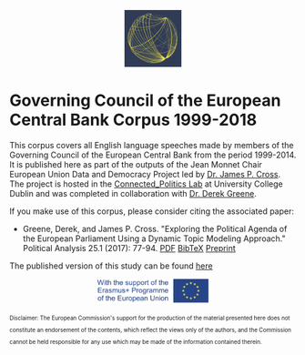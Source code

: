 <p align="center">
	<img src="Images/logo_EU.png" width="100">
</p>

# Governing Council of the European Central Bank Corpus 1999-2018

This corpus covers all English language speeches made by members of the Governing Council of the European Central Bank from the period 1999-2014. It is published here as part of the outputs of the Jean Monnet Chair European Union Data and Democracy Project led by [Dr. James P. Cross](https://people.ucd.ie/james.cross). The project is hosted in the [Connected_Politics Lab](https://www.ucd.ie/connected_politics/) at University College Dublin and was completed in collaboration with [Dr. Derek Greene](https://people.ucd.ie/derek.greene).

If you make use of this corpus, please consider citing the associated paper:

- Greene, Derek, and James P. Cross. "Exploring the Political Agenda of the European Parliament Using a Dynamic Topic Modeling Approach." Political Analysis 25.1 (2017): 77-94. [PDF](http://derekgreene.com/papers/greene17europarl.pdf) [BibTeX](http://derekgreene.com/bib/greene17europarl.bib) [Preprint](https://arxiv.org/abs/1607.03055)

The published version of this study can be found [here](https://www.cambridge.org/core/journals/political-analysis/article/abs/exploring-the-political-agenda-of-the-european-parliament-using-a-dynamic-topic-modeling-approach/BBC7751778E4542C7C6C69E6BF954E4B#article)




<p align="center">
	<img src="Images/logosbeneficaireserasmusleft_withthesupport-01_0.jpg" width="200">
</p>

<sub><sup>Disclaimer: The European Commission's support for the production of the material presented here does not constitute an endorsement of the contents, which reflect the views only of the authors, and the Commission cannot be held responsible for any use which may be made of the information contained therein.</sup></sub>


